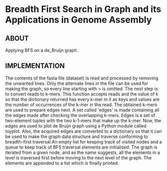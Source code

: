 # Breadth First Search in Graph and its Applications in Genome Assembly
## ABOUT

Applying BFS on a de_Bruijn graph.

## IMPLEMENTATION
The contents of the fasta file (dataset) is read and processed by removing the unwanted lines. Only the alternate lines in the file can be used for making the graph, so every line starting with > is omitted. The next step is to convert reads to k-mers. This function accepts reads and the value of k so that the dictionary returned has every k-mer in it as keys and values are the number of occurrences of the k-mer in the read. The obtained k-mers are used to prepare edges next. A set called 'edges' is made containing all the edges made after checking the overlapping k-mers. Edges is a set of two-element tuples with the two k-1-mers that make up the k-mer. Now, the edges are used to plot de Bruijn graph using a Python module called toyplot. Also, the acquired edges are converted to a dictionary so that it can be used to make the graph data structure and traverse conforming to breadth-first traversal.An empty list for keeping track of visited nodes and a queue to keep track of BFS traversal elements are initialised. The graph is iterated from a given node, and as the name suggests, all the elements in a level is traversed first before moving to the next level of the graph. The elements are appended to a list which is finally printed.
